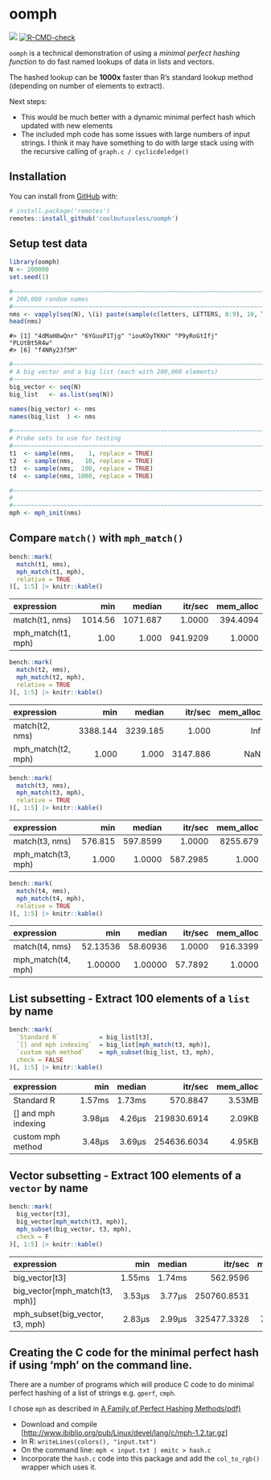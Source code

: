 
<!-- README.md is generated from README.Rmd. Please edit that file -->

# oomph

<!-- badges: start -->

![](https://img.shields.io/badge/cool-useless-green.svg)
[![R-CMD-check](https://github.com/coolbutuseless/oomph/actions/workflows/R-CMD-check.yaml/badge.svg)](https://github.com/coolbutuseless/oomph-dev/actions/workflows/R-CMD-check.yaml)
<!-- badges: end -->

`oomph` is a technical demonstration of using a *minimal perfect hashing
function* to do fast named lookups of data in lists and vectors.

The hashed lookup can be **1000x** faster than R’s standard lookup
method (depending on number of elements to extract).

Next steps:

- This would be much better with a dynamic minimal perfect hash which
  updated with new elements
- The included mph code has some issues with large numbers of input
  strings. I think it may have something to do with large stack using
  with the recursive calling of `graph.c / cyclicdeledge()`

## Installation

You can install from [GitHub](https://github.com/coolbutuseless/oomph)
with:

``` r
# install.package('remotes')
remotes::install_github('coolbutuseless/oomph')
```

## Setup test data

``` r
library(oomph)
N <- 200000
set.seed(1)

#~~~~~~~~~~~~~~~~~~~~~~~~~~~~~~~~~~~~~~~~~~~~~~~~~~~~~~~~~~~~~~~~~~~~~~~~~~~~
# 200,000 random names
#~~~~~~~~~~~~~~~~~~~~~~~~~~~~~~~~~~~~~~~~~~~~~~~~~~~~~~~~~~~~~~~~~~~~~~~~~~~~
nms <- vapply(seq(N), \(i) paste(sample(c(letters, LETTERS, 0:9), 10, T), collapse = ""), character(1))
head(nms)
```

    #> [1] "4dMaH8wQnr" "6YGuuP1Tjg" "iouKOyTKKH" "P9yRoGtIfj" "PLUtBt5R4w"
    #> [6] "f4NRy23f5M"

``` r
#~~~~~~~~~~~~~~~~~~~~~~~~~~~~~~~~~~~~~~~~~~~~~~~~~~~~~~~~~~~~~~~~~~~~~~~~~~~~
# A big vector and a big list (each with 200,000 elements)
#~~~~~~~~~~~~~~~~~~~~~~~~~~~~~~~~~~~~~~~~~~~~~~~~~~~~~~~~~~~~~~~~~~~~~~~~~~~~
big_vector <- seq(N)
big_list   <- as.list(seq(N))

names(big_vector) <- nms
names(big_list  ) <- nms

#~~~~~~~~~~~~~~~~~~~~~~~~~~~~~~~~~~~~~~~~~~~~~~~~~~~~~~~~~~~~~~~~~~~~~~~~~~~~
# Probe sets to use for testing
#~~~~~~~~~~~~~~~~~~~~~~~~~~~~~~~~~~~~~~~~~~~~~~~~~~~~~~~~~~~~~~~~~~~~~~~~~~~~
t1  <- sample(nms,    1, replace = TRUE)
t2  <- sample(nms,   10, replace = TRUE)
t3  <- sample(nms,  100, replace = TRUE)
t4  <- sample(nms, 1000, replace = TRUE)

#~~~~~~~~~~~~~~~~~~~~~~~~~~~~~~~~~~~~~~~~~~~~~~~~~~~~~~~~~~~~~~~~~~~~~~~~~~~~
# 
#~~~~~~~~~~~~~~~~~~~~~~~~~~~~~~~~~~~~~~~~~~~~~~~~~~~~~~~~~~~~~~~~~~~~~~~~~~~~
mph <- mph_init(nms)
```

## Compare `match()` with `mph_match()`

``` r
bench::mark(
  match(t1, nms),
  mph_match(t1, mph),
  relative = TRUE
)[, 1:5] |> knitr::kable()
```

| expression         |     min |   median |  itr/sec | mem_alloc |
|:-------------------|--------:|---------:|---------:|----------:|
| match(t1, nms)     | 1014.56 | 1071.687 |   1.0000 |  394.4094 |
| mph_match(t1, mph) |    1.00 |    1.000 | 941.9209 |    1.0000 |

``` r
bench::mark(
  match(t2, nms),
  mph_match(t2, mph),
  relative = TRUE
)[, 1:5] |> knitr::kable()
```

| expression         |      min |   median |  itr/sec | mem_alloc |
|:-------------------|---------:|---------:|---------:|----------:|
| match(t2, nms)     | 3388.144 | 3239.185 |    1.000 |       Inf |
| mph_match(t2, mph) |    1.000 |    1.000 | 3147.886 |       NaN |

``` r
bench::mark(
  match(t3, nms),
  mph_match(t3, mph),
  relative = TRUE
)[, 1:5] |> knitr::kable()
```

| expression         |     min |   median |  itr/sec | mem_alloc |
|:-------------------|--------:|---------:|---------:|----------:|
| match(t3, nms)     | 576.815 | 597.8599 |   1.0000 |  8255.679 |
| mph_match(t3, mph) |   1.000 |   1.0000 | 587.2985 |     1.000 |

``` r
bench::mark(
  match(t4, nms),
  mph_match(t4, mph),
  relative = TRUE
)[, 1:5] |> knitr::kable()
```

| expression         |      min |   median | itr/sec | mem_alloc |
|:-------------------|---------:|---------:|--------:|----------:|
| match(t4, nms)     | 52.13536 | 58.60936 |  1.0000 |  916.3399 |
| mph_match(t4, mph) |  1.00000 |  1.00000 | 57.7892 |    1.0000 |

## List subsetting - Extract 100 elements of a `list` by name

``` r
bench::mark(
  `Standard R`           = big_list[t3],
  `[] and mph indexing`  = big_list[mph_match(t3, mph)],
  `custom mph method`    = mph_subset(big_list, t3, mph),
  check = FALSE
)[, 1:5] |> knitr::kable()
```

| expression            |    min | median |     itr/sec | mem_alloc |
|:----------------------|-------:|-------:|------------:|----------:|
| Standard R            | 1.57ms | 1.73ms |    570.8847 |    3.53MB |
| \[\] and mph indexing | 3.98µs | 4.26µs | 219830.6914 |    2.09KB |
| custom mph method     | 3.48µs | 3.69µs | 254636.6034 |    4.95KB |

## Vector subsetting - Extract 100 elements of a `vector` by name

``` r
bench::mark(
  big_vector[t3],
  big_vector[mph_match(t3, mph)],
  mph_subset(big_vector, t3, mph),
  check = F
)[, 1:5] |> knitr::kable()
```

| expression                       |    min | median |     itr/sec | mem_alloc |
|:---------------------------------|-------:|-------:|------------:|----------:|
| big_vector\[t3\]                 | 1.55ms | 1.74ms |    562.9596 |    3.53MB |
| big_vector\[mph_match(t3, mph)\] | 3.53µs | 3.77µs | 250760.8531 |     1.7KB |
| mph_subset(big_vector, t3, mph)  | 2.83µs | 2.99µs | 325477.3328 |  781.73KB |

## Creating the C code for the minimal perfect hash if using ‘mph’ on the command line.

There are a number of programs which will produce C code to do minimal
perfect hashing of a list of strings e.g. `gperf`, `cmph`.

I chose `mph` as described in [A Family of Perfect Hashing
Methods(pdf)](https://staff.itee.uq.edu.au/havas/TR0242.pdf)

- Download and compile
  \[<http://www.ibiblio.org/pub/Linux/devel/lang/c/mph-1.2.tar.gz>\]
- In R: `writeLines(colors(), "input.txt")`
- On the command line: `mph < input.txt | emitc > hash.c`
- Incorporate the `hash.c` code into this package and add the
  `col_to_rgb()` wrapper which uses it.
